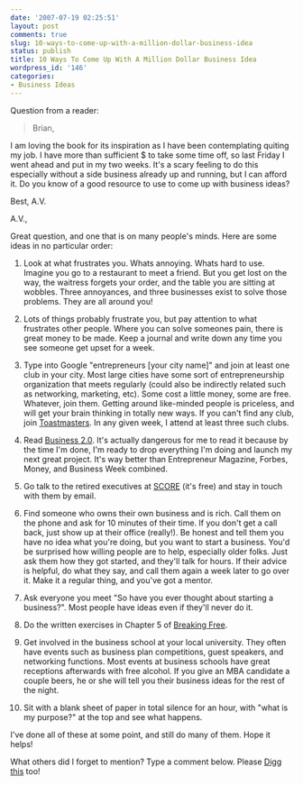 ```yaml
---
date: '2007-07-19 02:25:51'
layout: post
comments: true
slug: 10-ways-to-come-up-with-a-million-dollar-business-idea
status: publish
title: 10 Ways To Come Up With A Million Dollar Business Idea
wordpress_id: '146'
categories:
- Business Ideas
---
```


Question from a reader:




> Brian,

I am loving the book for its inspiration as I have been contemplating quiting my job. I have more than sufficient $ to take some time off, so last Friday I went ahead and put in my two weeks. It's a scary feeling to do this especially without a side business already up and running, but I can afford it. Do you know of a good resource to use to come up with business ideas?

Best,
A.V.




A.V.,

Great question, and one that is on many people's minds.  Here are some ideas in no particular order:



	
  1. Look at what frustrates you.  Whats annoying.  Whats hard to use.  Imagine you go to a restaurant to meet a friend.  But you get lost on the way, the waitress forgets your order, and the table you are sitting at wobbles.  Three annoyances, and three businesses exist to solve those problems.  They are all around you!

	
  2. Lots of things probably frustrate you, but pay attention to what frustrates other people.  Where you can solve someones pain, there is great money to be made.  Keep a journal and write down any time you see someone get upset for a week.

	
  3. Type into Google "entrepreneurs [your city name]" and join at least one club in your city.  Most large cities have some sort of entrepreneurship organization that meets regularly (could also be indirectly related such as networking, marketing, etc).  Some cost a little money, some are free.  Whatever, join them.  Getting around like-minded people is priceless, and will get your brain thinking in totally new ways.  If you can't find any club, join [Toastmasters](http://mindpetals.com/blog/2007/07/five-reasons-all-entrepreneurs-should-join-toastmasters/).  In any given week, I attend at least three such clubs.

	
  4. Read [Business 2.0](http://www.amazon.com/gp/product/B00005R8BQ?ie=UTF8&tag=httpwwwstartb-20&linkCode=as2&camp=1789&creative=9325&creativeASIN=B00005R8BQ).  It's actually dangerous for me to read it because by the time I'm done, I'm ready to drop everything I'm doing and launch my next great project.  It's way better than Entrepreneur Magazine, Forbes, Money, and Business Week combined.


  5. Go talk to the retired executives at [SCORE](http://www.score.org) (it's free) and stay in touch with them by email.




	
  6. Find someone who owns their own business and is rich.  Call them on the phone and ask for 10 minutes of their time.  If you don't get a call back, just show up at their office (really!).  Be honest and tell them you have no idea what you're doing, but you want to start a business.  You'd be surprised how willing people are to help, especially older folks.  Just ask them how they got started, and they'll talk for hours.  If their advice is helpful, do what they say, and call them again a week later to go over it.  Make it a regular thing, and you've got a mentor.


  7. Ask everyone you meet "So have you ever thought about starting a business?".  Most people have ideas even if they'll never do it.


  8. Do the written exercises in Chapter 5 of [Breaking Free](/breaking-free/).


  9. Get involved in the business school at your local university.  They often have events such as business plan competitions, guest speakers, and networking functions.  Most events at business schools have great receptions afterwards with free alcohol.  If you give an MBA candidate a couple beers, he or she will tell you their business ideas for the rest of the night.


  10. Sit with a blank sheet of paper in total silence for an hour, with "what is my purpose?" at the top and see what happens.



I've done all of these at some point, and still do many of them.  Hope it helps!

What others did I forget to mention?  Type a comment below.  Please [Digg this](http://digg.com/business_finance/10_Ways_To_Come_Up_With_A_Million_Dollar_Business_Idea) too!
